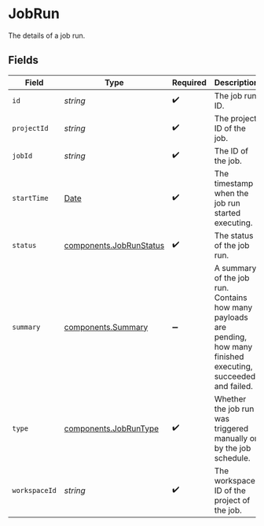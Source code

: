 # JobRun

The details of a job run.


## Fields

| Field                                                                                                                | Type                                                                                                                 | Required                                                                                                             | Description                                                                                                          |
| -------------------------------------------------------------------------------------------------------------------- | -------------------------------------------------------------------------------------------------------------------- | -------------------------------------------------------------------------------------------------------------------- | -------------------------------------------------------------------------------------------------------------------- |
| `id`                                                                                                                 | *string*                                                                                                             | :heavy_check_mark:                                                                                                   | The job run ID.                                                                                                      |
| `projectId`                                                                                                          | *string*                                                                                                             | :heavy_check_mark:                                                                                                   | The project ID of the job.                                                                                           |
| `jobId`                                                                                                              | *string*                                                                                                             | :heavy_check_mark:                                                                                                   | The ID of the job.                                                                                                   |
| `startTime`                                                                                                          | [Date](https://developer.mozilla.org/en-US/docs/Web/JavaScript/Reference/Global_Objects/Date)                        | :heavy_check_mark:                                                                                                   | The timestamp when the job run started executing.                                                                    |
| `status`                                                                                                             | [components.JobRunStatus](../../models/components/jobrunstatus.md)                                                   | :heavy_check_mark:                                                                                                   | The status of the job run.                                                                                           |
| `summary`                                                                                                            | [components.Summary](../../models/components/summary.md)                                                             | :heavy_minus_sign:                                                                                                   | A summary of the job run. Contains how many payloads are pending, how many finished executing, succeeded and failed. |
| `type`                                                                                                               | [components.JobRunType](../../models/components/jobruntype.md)                                                       | :heavy_check_mark:                                                                                                   | Whether the job run was triggered manually or by the job schedule.                                                   |
| `workspaceId`                                                                                                        | *string*                                                                                                             | :heavy_check_mark:                                                                                                   | The workspace ID of the project of the job.                                                                          |